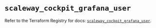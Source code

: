 # `scaleway_cockpit_grafana_user`

Refer to the Terraform Registry for docs: [`scaleway_cockpit_grafana_user`](https://registry.terraform.io/providers/scaleway/scaleway/2.57.0/docs/resources/cockpit_grafana_user).

